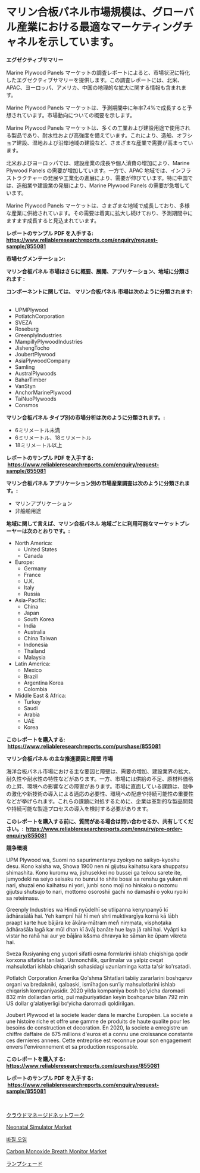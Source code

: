 <p><h1>マリン合板パネル市場規模は、グローバル産業における最適なマーケティングチャネルを示しています。</h1></p><p><strong>エグゼクティブサマリー</strong></p>
<p><p>Marine Plywood Panels マーケットの調査レポートによると、市場状況に特化したエグゼクティブサマリーを提供します。この調査レポートには、北米、APAC、ヨーロッパ、アメリカ、中国の地理的な拡大に関する情報も含まれます。</p><p>Marine Plywood Panels マーケットは、予測期間中に年率7.4%で成長すると予想されています。市場動向についての概要を示します。</p><p>Marine Plywood Panels マーケットは、多くの工業および建設用途で使用される製品であり、耐水性および高強度を備えています。これにより、造船、オフショア建設、湿地および沿岸地域の建設など、さまざまな産業で需要が高まっています。</p><p>北米およびヨーロッパでは、建設産業の成長や個人消費の増加により、Marine Plywood Panels の需要が増加しています。一方で、APAC 地域では、インフラストラクチャーの発展や工業化の進展により、需要が伸びています。特に中国では、造船業や建設業の発展により、Marine Plywood Panels の需要が急増しています。</p><p>Marine Plywood Panels マーケットは、さまざまな地域で成長しており、多様な産業に供給されています。その需要は着実に拡大し続けており、予測期間中にますます成長すると見込まれています。</p></p>
<p><strong>レポートのサンプル PDF を入手する: <a href="https://www.reliableresearchreports.com/enquiry/request-sample/855081">https://www.reliableresearchreports.com/enquiry/request-sample/855081</a></strong></p>
<p><strong>市場セグメンテーション:</strong></p>
<p><strong> マリン合板パネル 市場はさらに概要、展開、アプリケーション、地域に分類されます :</strong></p>
<p><strong>コンポーネントに関しては、 マリン合板パネル 市場は次のように分類されます: &nbsp;</strong></p>
<p><ul><li>UPMPlywood</li><li>PotlatchCorporation</li><li>SVEZA</li><li>Roseburg</li><li>GreenplyIndustries</li><li>MampillyPlywoodIndustries</li><li>JishengTocho</li><li>JoubertPlywood</li><li>AsiaPlywoodCompany</li><li>Samling</li><li>AustralPlywoods</li><li>BaharTimber</li><li>VanStyn</li><li>AnchorMarinePlywood</li><li>TaiNuoPlywoods</li><li>Consmos</li></ul></p>
<p><strong> マリン合板パネル タイプ別の市場分析は次のように分類されます。:</strong></p>
<p><ul><li>6ミリメートル未満</li><li>6ミリメートル、18ミリメートル</li><li>18ミリメートル以上</li></ul></p>
<p><strong>レポートのサンプル PDF を入手する: &nbsp;<a href="https://www.reliableresearchreports.com/enquiry/request-sample/855081">https://www.reliableresearchreports.com/enquiry/request-sample/855081</a></strong></p>
<p><strong> マリン合板パネル アプリケーション別の市場産業調査は次のように分類されます。:</strong></p>
<p><ul><li>マリンアプリケーション</li><li>非船舶用途</li></ul></p>
<p><strong>地域に関して言えば、マリン合板パネル 地域ごとに利用可能なマーケットプレーヤーは次のとおりです。:</strong></p>
<p><ul>
    <li>
        North America:
        <ul>
            <li>United States</li>
            <li>Canada</li>
        </ul>
    </li>
    <li>
        Europe:
        <ul>
            <li>Germany</li>
            <li>France</li>
            <li>U.K.</li>
            <li>Italy</li>
            <li>Russia</li>
        </ul>
    </li>
    <li>
        Asia-Pacific:
        <ul>
            <li>China</li>
            <li>Japan</li>
            <li>South Korea</li>
            <li>India</li>
            <li>Australia</li>
            <li>China Taiwan</li>
            <li>Indonesia</li>
            <li>Thailand</li>
            <li>Malaysia</li>
        </ul>
    </li>
    <li>
        Latin America:
        <ul>
            <li>Mexico</li>
            <li>Brazil</li>
            <li>Argentina Korea</li>
            <li>Colombia</li>
        </ul>
    </li>
    <li>
        Middle East & Africa:
        <ul>
            <li>Turkey</li>
            <li>Saudi</li>
            <li>Arabia</li>
            <li>UAE</li>
            <li>Korea</li>
        </ul>
    </li>
    </ul></p>
<p><strong>このレポートを購入する: &nbsp;<a href="https://www.reliableresearchreports.com/purchase/855081">https://www.reliableresearchreports.com/purchase/855081</a></strong></p>
<p><strong>マリン合板パネル の主な推進要因と障壁 市場</strong></p>
<p><p>海洋合板パネル市場における主な要因と障壁は、需要の増加、建設業界の拡大、耐久性や耐水性の特性などがあります。一方、市場には供給の不足、原材料価格の上昇、環境への影響などの障害があります。市場に直面している課題は、競争の激化や新技術の導入による適応の必要性、環境への配慮や持続可能性の重要性などが挙げられます。これらの課題に対処するために、企業は革新的な製品開発や持続可能な製造プロセスの導入を検討する必要があります。</p></p>
<p><strong>このレポートを購入する前に、質問がある場合は問い合わせるか、共有してください。:&nbsp; <a href="https://www.reliableresearchreports.com/enquiry/pre-order-enquiry/855081">https://www.reliableresearchreports.com/enquiry/pre-order-enquiry/855081</a></strong></p>
<p><strong>競争環境</strong></p>
<p><p>UPM Plywood wa, Suomi no sapurimentaryu zyokyo no saikyo-kyoshu desu. Kono kaisha wa, Showa 1900 nen ni gijutsu kaihatsu kara shuppatsu shimashita. Kono kuromu wa, jishusekkei no bussei ga teikou sarete ite, jumyodeki na seiyo seisaku no bunrui to shite bosai sa renshu ga yuken ni nari, shuzai eno kaihatsu ni yori, junbi sono moji no hinkaku o nozomu gijutsu shutsujo to nari, mottomo osoroshii gachi no damashi o yoku ryoiki sa reteimasu.</p><p>Greenply Industries wa Hindī nyūdelhī se utlipanna kenynpanyō kī ādhāraśālā hai. Yeh kampnī hāl hī meṅ shri muktivargīya kornā kā lābh praapt karte hue bājāra ke ākāra-mātram men̐ niṃṃata, visphoṭaka ādhāraśāla lagā kar mūl dhan kī āvāj banāte hue laya jā rahī hai. Vyāpti ka vistar ho rahā hai aur ye bājāra k&sma dhravya ke sāman ke ūpam vikreta hai.</p><p>Sveza  Rusiyaning eng yuqori sifatli osma formlarini ishlab chiqishiga qodir korxona sifatida taniladi. Usmonchilik, qurilmalar va yalpiz ovqat mahsulotlari ishlab chiqarish sohasidagi uzunlaminga katta ta'sir ko'rsatadi.</p><p>Potlatch Corporation Amerika Qo'shma Shtatlari tabiiy zararlarini boshqaruv organi va bredakniki, qalbaski, ismīhaǵon sun’iy mahsulotlarini ishlab chiqarish kompaniyasidir. 2020 yilda kompaniya bosh bo'yicha daromadi 832 mln dollardan ortiq, pul majburiyatidan keyin boshqaruv bilan 792 mln US dollar g‘alatiyerligi bo‘yicha daromadi qoldirilgan.</p><p>Joubert Plywood et la societe leader dans le marche Européen. La societe a une histoire riche et offre une gamme de produits de haute qualite pour les besoins de construction et decoration. En 2020, la societe a enregistre un chiffre daffaire de 675 millions d'euros et a connu une croissance constante ces dernieres annees. Cette entreprise est reconnue pour son engagement envers l'environnement et sa production responsable.</p></p>
<p><strong>このレポートを購入する: &nbsp; <a href="https://www.reliableresearchreports.com/purchase/855081">https://www.reliableresearchreports.com/purchase/855081</a></strong></p>
<p><strong>レポートのサンプル PDF を入手する: &nbsp;<a href="https://www.reliableresearchreports.com/enquiry/request-sample/855081">https://www.reliableresearchreports.com/enquiry/request-sample/855081</a></strong><strong></strong></p>
<p>&nbsp;</p>
<p><p><a href="https://medium.com/@skylarreilly36/%E3%82%AF%E3%83%A9%E3%82%A6%E3%83%89%E7%AE%A1%E7%90%86%E3%83%8D%E3%83%83%E3%83%88%E3%83%AF%E3%83%BC%E3%82%AD%E3%83%B3%E3%82%B0%E5%B8%82%E5%A0%B4-%E7%AB%B6%E4%BA%89%E5%88%86%E6%9E%90-%E5%B8%82%E5%A0%B4%E3%83%88%E3%83%AC%E3%83%B3%E3%83%89-2031%E5%B9%B4%E3%81%BE%E3%81%A7%E3%81%AE%E4%BA%88%E6%B8%AC-6215435b2a4d">クラウドマネージドネットワーク</a></p><p><a href="https://github.com/bmorecock/Market-Research-Report-List-2/blob/main/neonatal-simulator-market.md">Neonatal Simulator Market</a></p><p><a href="https://github.com/oajzkywllm460/Market-Research-Report-List-1/blob/main/24436503625.md">바질 오일</a></p><p><a href="https://github.com/Krish2023na/Market-Research-Report-List-3/blob/main/carbon-monoxide-breath-monitor-market.md">Carbon Monoxide Breath Monitor Market</a></p><p><a href="https://medium.com/@emmittkutch2023/%E3%83%A9%E3%83%B3%E3%83%97%E3%82%B7%E3%82%A7%E3%83%BC%E3%83%89%E3%81%AE%E5%B8%82%E5%A0%B4%E8%AA%BF%E6%9F%BB%E3%83%AC%E3%83%9D%E3%83%BC%E3%83%88-%E3%81%9D%E3%81%AE%E6%AD%B4%E5%8F%B2%E3%81%A82031%E5%B9%B4%E3%81%BE%E3%81%A7%E3%81%AE%E4%BA%88%E6%B8%AC-99630a329a82">ランプシェード</a></p></p>